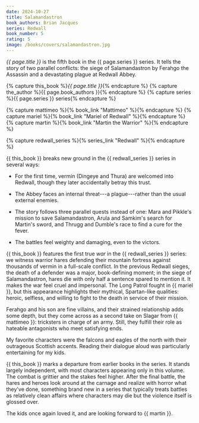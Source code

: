 ```yaml
---
date: 2024-10-27
title: Salamandastron
book_authors: Brian Jacques
series: Redwall
book_number: 5
rating: 5
image: /books/covers/salamandastron.jpg
---
```


<cite class="book-title">{{ page.title }}</cite> is the fifth book in the
<span class="book-series">{{ page.series }}</span> series. It tells the story
of two parallel conflicts: the siege of Salamandastron by Ferahgo the Assassin
and a devastating plague at Redwall Abbey.

{% capture this_book %}<cite class="book-title">{{ page.title }}</cite>{% endcapture %}
{% capture the_author %}<span class="author-name">{{ page.book_authors }}</span>{% endcapture %}
{% capture series %}<span class="book-series">{{ page.series }}</span> series{% endcapture %}

{% capture mattimeo %}{% book_link "Mattimeo" %}{% endcapture %}
{% capture mariel %}{% book_link "Mariel of Redwall" %}{% endcapture %}
{% capture martin %}{% book_link "Martin the Warrior" %}{% endcapture %}

{% capture redwall_series %}{% series_link "Redwall" %}{% endcapture %}

{{ this_book }} breaks new ground in the {{ redwall_series }} series in
several ways:

- For the first time, vermin (Dingeye and Thura) are welcomed into Redwall,
  though they later accidentally betray this trust.

- The Abbey faces an internal threat---a plague---rather than the usual
  external enemies.

- The story follows three parallel quests instead of one: Mara and Pikkle's
  mission to save Salamandastron, Arula and Samkim's search for Martin's sword,
  and Thrugg and Dumble's race to find a cure for the fever.

- The battles feel weighty and damaging, even to the victors.

{{ this_book }} features the first true *war* in the {{ redwall_series }}
series: we witness warrior hares defending their mountain fortress against
thousands of vermin in a full-scale conflict. In the previous Redwall sieges,
the death of a defender was a major, book-defining moment; in the siege of
Salamandastron, hares die with only half a sentence spared to mention it. It
makes the war feel cruel and impersonal. The Long Patrol fought in {{ mariel
}}, but this appearance highlights their mythical, Spartan-like qualities:
heroic, selfless, and willing to fight to the death in service of their
mission.

Ferahgo and his son are fine villains, and their strained relationship adds
some depth, but they come across as a second take on Slagar from {{ mattimeo
}}: tricksters in charge of an army. Still, they fulfill their role as
hateable antagonists who meet satisfying ends.

My favorite characters were the falcons and eagles of the north with their
outrageous Scottish accents. Reading their dialogue aloud was particularly
entertaining for my kids.

{{ this_book }} marks a departure from earlier books in the series. It stands
largely independent, with most characters appearing only in this volume. The
combat is grittier and the stakes feel higher. After the final battle, the
hares and heroes look around at the carnage and realize with horror what
they've done, something brand new in a series that typically treats battles as
relatively clean affairs where characters may die but the violence itself is
glossed over.

The kids once again loved it, and are looking forward to {{ martin }}.
